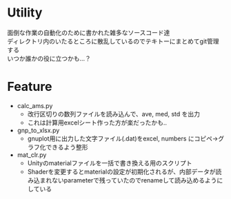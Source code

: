 # Utility
面倒な作業の自動化のために書かれた雑多なソースコード達<br>
ディレクトリ内のいたるところに散乱しているのでテキトーにまとめてgit管理する<br>
いつか誰かの役に立つかも...？

# Feature
- calc_ams.py
    - 改行区切りの数列ファイルを読み込んで、ave, med, std を出力
    - これは計算用excelシート作った方が楽だったかも..
- gnp_to_xlsx.py
    - gnuplot用に出力した文字ファイル(.dat)をexcel, numbers にコピペ→グラフ化できるよう整形
- mat_clr.py
    - Unityのmaterialファイルを一括で書き換える用のスクリプト
    - Shaderを変更するとmaterialの設定が初期化されるが、内部データが読み込まれないparameterで残っていたのでrenameして読み込めるようにしている